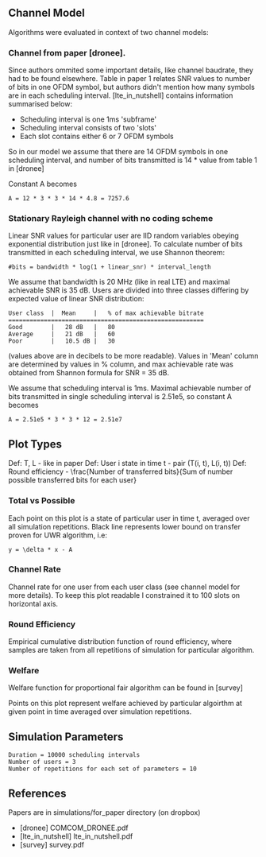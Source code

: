 ﻿## Channel Model

Algorithms were evaluated in context of two channel models:

### Channel from paper [dronee]. 

Since authors ommited some important details, like channel baudrate, they had to be found elsewhere. 
Table in paper 1 relates SNR values to number of bits in one OFDM symbol, but authors didn't mention 
how many symbols are in each scheduling interval. [lte\_in\_nutshell] contains information
summarised below:

* Scheduling interval is one 1ms 'subframe'
* Scheduling interval consists of two 'slots'
* Each slot contains either 6 or 7 OFDM symbols

So in our model we assume that there are 14 OFDM symbols in one scheduling interval, and number of bits
transmitted is 14 * value from table 1 in [dronee]

Constant A becomes 
```
A = 12 * 3 * 3 * 14 * 4.8 = 7257.6
```
### Stationary Rayleigh channel with no coding scheme 

Linear SNR values for particular user are IID random variables obeying exponential distribution just like in [dronee]. To
calculate number of bits transmitted in each scheduling interval, we use Shannon theorem:

	#bits = bandwidth * log(1 + linear_snr) * interval_length

We assume that bandwidth is 20 MHz (like in real LTE) and maximal achievable SNR is 35 dB. Users are divided into three 
classes differing by expected value of linear SNR distribution:

```
User class	|  Mean		|	% of max achievable bitrate
=======================================================
Good		|	28 dB	|	80
Average		|	21 dB	|	60
Poor		|	10.5 dB	|	30
```

(values above are in decibels to be more readable). Values in 'Mean' column are determined by values in % column, 
and max achievable rate was obtained from Shannon formula for SNR = 35 dB.

We assume that scheduling interval is 1ms. Maximal achievable number of bits transmitted in single scheduling 
interval is 2.51e5, so constant A becomes
```
A = 2.51e5 * 3 * 3 * 12 = 2.51e7
```

## Plot Types

Def: T, L - like in paper
Def: User i state in time t - pair (T(i, t), L(i, t))
Def: Round efficiency - \frac{Number of transferred bits}{Sum of number possible transferred bits for each user}

### Total vs Possible

Each point on this plot is a state of particular user in time t, averaged over all simulation repetitions. 
Black line represents lower bound on transfer proven for UWR algorithm, i.e:
```
y = \delta * x - A 
```
### Channel Rate

Channel rate for one user from each user class (see channel model for more details). To keep this plot readable
I constrained it to 100 slots on horizontal axis.

### Round Efficiency

Empirical cumulative distribution function of round efficiency, where samples are taken from all repetitions of
simulation for particular algorithm.

### Welfare

Welfare function for proportional fair algorithm can be found in  [survey]

Points on this plot represent welfare achieved by particular algoirthm at given point in time averaged over
simulation repetitions.


## Simulation Parameters
```
Duration = 10000 scheduling intervals
Number of users = 3
Number of repetitions for each set of parameters = 10
```

## References

Papers are in simulations/for\_paper directory (on dropbox)
* [dronee] COMCOM\_DRONEE.pdf
* [lte\_in\_nutshell] lte\_in\_nutshell.pdf
* [survey] survey.pdf
